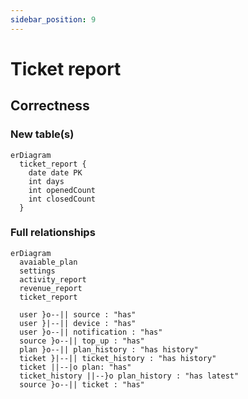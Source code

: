 ```yaml
---
sidebar_position: 9
---
```


# Ticket report

## Correctness

### New table(s)

```mermaid
erDiagram
  ticket_report {
    date date PK
    int days
    int openedCount
    int closedCount
  }
```

### Full relationships

```mermaid
erDiagram
  avaiable_plan
  settings
  activity_report
  revenue_report
  ticket_report

  user }o--|| source : "has"
  user }|--|| device : "has"
  user }o--|| notification : "has"
  source }o--|| top_up : "has"
  plan }o--|| plan_history : "has history"
  ticket }|--|| ticket_history : "has history"
  ticket ||--|o plan: "has"
  ticket_history ||--}o plan_history : "has latest"
  source }o--|| ticket : "has"
```
